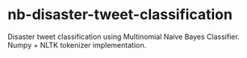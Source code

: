 # nb-disaster-tweet-classification
Disaster tweet classification using Multinomial Naive Bayes Classifier. Numpy + NLTK tokenizer implementation.
